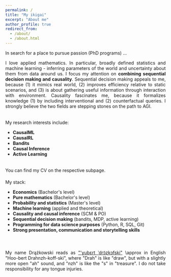 ```yaml
---
permalink: /
title: "My ikigai"
excerpt: "About me"
author_profile: true
redirect_from: 
  - /about/
  - /about.html
---
```

In search for a place to pursue passion (PhD programs) ...

<div style="text-align: justify; padding-bottom: 20px;"> 

I love applied mathematics. In particular, broadly defined statistics and machine learning - inferring parameters of the world and uncertainty about them from data around us. I focus my attention on <strong>combining sequential decision making and causality</strong>. Sequential decision making appeals to me, because (1) it mimics real world, (2) improves efficiency relative to static scenarios, and (3) is about gathering useful information through interaction with environment. Causality fascinates me, because it formalizes knowledge (1) by including interventional and (2) counterfactual queries. I strongly believe the two fields are stepping stones on the path to AGI.
</div>

<div style="text-align: justify; padding-bottom: 20px;"> 
My research interests include:
  <ul>
    <li> <strong>CausalML </strong>  </li>
    <li> <strong>CausalRL </strong>  </li>
    <li> <strong>Bandits </strong>  </li>
    <li> <strong>Causal Inference </strong>  </li>
    <li> <strong>Active Learning </strong>  </li>
     </ul>
</div>

<div style="text-align: justify; padding-bottom: 20px;"> 
You can find my CV on the respective subpage.
</div>

<div style="text-align: justify; padding-bottom: 20px;">
  My stack:
  <ul>
    <li> <strong>Economics</strong> (Bachelor's level) </li>
    <li> <strong>Pure mathematics</strong> (Bachelor's level) </li>
    <li> <strong>Probability and statistics</strong> (Master's level) </li>
    <li> <strong>Machine learning</strong> (applied and theoretical) </li>
    <li> <strong>Causality and causal inference</strong> (SCM & PO) </li>
    <li> <strong>Sequential decision making</strong> (bandits, MDP, active learning) </li>
    <li> <strong>Programming for data science purposes</strong> (Python, R, SQL, Git) </li>
    <li> <strong>Strong presentation, communication and storytelling skills</strong> </li>
  </ul>
</div>

<div style="text-align: justify; padding-bottom: 20px;">

</div>



<div style="text-align: justify"> 
    My name Drążkowski reads as <a href="https://translate.google.com/?sl=auto&tl=en&text=Dr%C4%85%C5%BCkowski&op=translate">"'ɣubɛrt ˈdrɔ̃ʐkɔfski"</a> \approx in English "Hoo-bert Drahnzh-koff-ski", where "Drah" is like "draw", but with a slightly more open "ah" sound, and "nzh" is like the "s" in "treasure".
    I do not take responsibility for any tongue injuries. 
</div>


<!-- My name reads as  ["'ɣubɛrt ˈdrɔ̃ʐkɔfski"](https://translate.google.com/?sl=auto&tl=en&text=Dr%C4%85%C5%BCkowski&op=translate) \approx in English "Hoo-bert Drahnzh-koff-ski", where "Drah" is like "draw", but with a slightly more open "ah" sound, and "nzh" is like the "s" in "treasure". I do not take responsibility for any tongue injuries.-->



<!--This is the front page of a website that is powered by the [academicpages template](https://github.com/academicpages/academicpages.github.io) and hosted on GitHub pages. [GitHub pages](https://pages.github.com) is a free service in which websites are built and hosted from code and data stored in a GitHub repository, automatically updating when a new commit is made to the respository. This template was forked from the [Minimal Mistakes Jekyll Theme](https://mmistakes.github.io/minimal-mistakes/) created by Michael Rose, and then extended to support the kinds of content that academics have: publications, talks, teaching, a portfolio, blog posts, and a dynamically-generated CV. You can fork [this repository](https://github.com/academicpages/academicpages.github.io) right now, modify the configuration and markdown files, add your own PDFs and other content, and have your own site for free, with no ads! An older version of this template powers my own personal website at [stuartgeiger.com](http://stuartgeiger.com), which uses [this Github repository](https://github.com/staeiou/staeiou.github.io).

A data-driven personal website
======
Like many other Jekyll-based GitHub Pages templates, academicpages makes you separate the website's content from its form. The content & metadata of your website are in structured markdown files, while various other files constitute the theme, specifying how to transform that content & metadata into HTML pages. You keep these various markdown (.md), YAML (.yml), HTML, and CSS files in a public GitHub repository. Each time you commit and push an update to the repository, the [GitHub pages](https://pages.github.com/) service creates static HTML pages based on these files, which are hosted on GitHub's servers free of charge.

Many of the features of dynamic content management systems (like Wordpress) can be achieved in this fashion, using a fraction of the computational resources and with far less vulnerability to hacking and DDoSing. You can also modify the theme to your heart's content without touching the content of your site. If you get to a point where you've broken something in Jekyll/HTML/CSS beyond repair, your markdown files describing your talks, publications, etc. are safe. You can rollback the changes or even delete the repository and start over -- just be sure to save the markdown files! Finally, you can also write scripts that process the structured data on the site, such as [this one](https://github.com/academicpages/academicpages.github.io/blob/master/talkmap.ipynb) that analyzes metadata in pages about talks to display [a map of every location you've given a talk](https://academicpages.github.io/talkmap.html).

Getting started
======
1. Register a GitHub account if you don't have one and confirm your e-mail (required!)
1. Fork [this repository](https://github.com/academicpages/academicpages.github.io) by clicking the "fork" button in the top right. 
1. Go to the repository's settings (rightmost item in the tabs that start with "Code", should be below "Unwatch"). Rename the repository "[your GitHub username].github.io", which will also be your website's URL.
1. Set site-wide configuration and create content & metadata (see below -- also see [this set of diffs](http://archive.is/3TPas) showing what files were changed to set up [an example site](https://getorg-testacct.github.io) for a user with the username "getorg-testacct")
1. Upload any files (like PDFs, .zip files, etc.) to the files/ directory. They will appear at https://[your GitHub username].github.io/files/example.pdf.  
1. Check status by going to the repository settings, in the "GitHub pages" section

Site-wide configuration
------
The main configuration file for the site is in the base directory in [_config.yml](https://github.com/academicpages/academicpages.github.io/blob/master/_config.yml), which defines the content in the sidebars and other site-wide features. You will need to replace the default variables with ones about yourself and your site's github repository. The configuration file for the top menu is in [_data/navigation.yml](https://github.com/academicpages/academicpages.github.io/blob/master/_data/navigation.yml). For example, if you don't have a portfolio or blog posts, you can remove those items from that navigation.yml file to remove them from the header. 

Create content & metadata
------
For site content, there is one markdown file for each type of content, which are stored in directories like _publications, _talks, _posts, _teaching, or _pages. For example, each talk is a markdown file in the [_talks directory](https://github.com/academicpages/academicpages.github.io/tree/master/_talks). At the top of each markdown file is structured data in YAML about the talk, which the theme will parse to do lots of cool stuff. The same structured data about a talk is used to generate the list of talks on the [Talks page](https://academicpages.github.io/talks), each [individual page](https://academicpages.github.io/talks/2012-03-01-talk-1) for specific talks, the talks section for the [CV page](https://academicpages.github.io/cv), and the [map of places you've given a talk](https://academicpages.github.io/talkmap.html) (if you run this [python file](https://github.com/academicpages/academicpages.github.io/blob/master/talkmap.py) or [Jupyter notebook](https://github.com/academicpages/academicpages.github.io/blob/master/talkmap.ipynb), which creates the HTML for the map based on the contents of the _talks directory).

<strong>Markdown generator<strong>

I have also created [a set of Jupyter notebooks](https://github.com/academicpages/academicpages.github.io/tree/master/markdown_generator
) that converts a CSV containing structured data about talks or presentations into individual markdown files that will be properly formatted for the academicpages template. The sample CSVs in that directory are the ones I used to create my own personal website at stuartgeiger.com. My usual workflow is that I keep a spreadsheet of my publications and talks, then run the code in these notebooks to generate the markdown files, then commit and push them to the GitHub repository.

How to edit your site's GitHub repository
------
Many people use a git client to create files on their local computer and then push them to GitHub's servers. If you are not familiar with git, you can directly edit these configuration and markdown files directly in the github.com interface. Navigate to a file (like [this one](https://github.com/academicpages/academicpages.github.io/blob/master/_talks/2012-03-01-talk-1.md) and click the pencil icon in the top right of the content preview (to the right of the "Raw | Blame | History" buttons). You can delete a file by clicking the trashcan icon to the right of the pencil icon. You can also create new files or upload files by navigating to a directory and clicking the "Create new file" or "Upload files" buttons. 

Example: editing a markdown file for a talk
![Editing a markdown file for a talk](/images/editing-talk.png)

For more info
------
More info about configuring academicpages can be found in [the guide](https://academicpages.github.io/markdown/). The [guides for the Minimal Mistakes theme](https://mmistakes.github.io/minimal-mistakes/docs/configuration/) (which this theme was forked from) might also be helpful.-->
